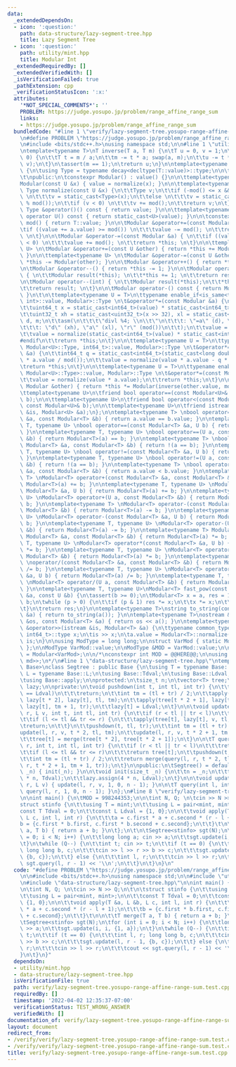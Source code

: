```yaml
---
data:
  _extendedDependsOn:
  - icon: ':question:'
    path: data-structure/lazy-segment-tree.hpp
    title: Lazy Segment Tree
  - icon: ':question:'
    path: utility/mint.hpp
    title: Modular Int
  _extendedRequiredBy: []
  _extendedVerifiedWith: []
  _isVerificationFailed: true
  _pathExtension: cpp
  _verificationStatusIcon: ':x:'
  attributes:
    '*NOT_SPECIAL_COMMENTS*': ''
    PROBLEM: https://judge.yosupo.jp/problem/range_affine_range_sum
    links:
    - https://judge.yosupo.jp/problem/range_affine_range_sum
  bundledCode: "#line 1 \"verify/lazy-segment-tree.yosupo-range-affine-range-sum.test.cpp\"\
    \n#define PROBLEM \"https://judge.yosupo.jp/problem/range_affine_range_sum\"\n\
    \n#include <bits/stdc++.h>\nusing namespace std;\n\n#line 1 \"utility/mint.hpp\"\
    \ntemplate<typename T>\nT inverse(T a, T m) {\n\tT u = 0, v = 1;\n\twhile (a !=\
    \ 0) {\n\t\tT t = m / a;\n\t\tm -= t * a; swap(a, m);\n\t\tu -= t * v; swap(u,\
    \ v);\n\t}\n\tassert(m == 1);\n\treturn u;\n}\n\ntemplate<typename T>\nclass Modular\
    \ {\n\tusing Type = typename decay<decltype(T::value)>::type;\n\n\tType value;\n\
    \t\npublic:\n\tconstexpr Modular() : value() {}\n\n\ttemplate<typename U>\n\t\
    Modular(const U &x) { value = normalize(x); }\n\n\ttemplate<typename U>\n\tstatic\
    \ Type normalize(const U &x) {\n\t\tType v;\n\t\tif (-mod() <= x && x < mod())\
    \ \n\t\t\tv = static_cast<Type>(x);\n\t\telse \n\t\t\tv = static_cast<Type>(x\
    \ % mod());\n\t\tif (v < 0) \n\t\t\tv += mod();\n\t\treturn v;\n\t}\n\n\tconst\
    \ Type &operator()() const { return value; }\n\n\ttemplate<typename U>\n\texplicit\
    \ operator U() const { return static_cast<U>(value); }\n\n\tconstexpr static Type\
    \ mod() { return T::value; }\n\n\tModular &operator+=(const Modular &a) { \n\t\
    \tif ((value += a.value) >= mod()) \n\t\t\tvalue -= mod(); \n\t\treturn *this;\
    \ \n\t}\n\n\tModular &operator-=(const Modular &a) { \n\t\tif ((value -= a.value)\
    \ < 0) \n\t\t\tvalue += mod(); \n\t\treturn *this; \n\t}\n\n\ttemplate<typename\
    \ U> \n\tModular &operator+=(const U &other) { return *this += Modular(other);\
    \ }\n\n\ttemplate<typename U> \n\tModular &operator-=(const U &other) { return\
    \ *this -= Modular(other); }\n\n\tModular &operator++() { return *this += 1; }\n\
    \n\tModular &operator--() { return *this -= 1; }\n\n\tModular operator++(int)\
    \ { \n\t\tModular result(*this); \n\t\t*this += 1; \n\t\treturn result; \n\t}\n\
    \n\tModular operator--(int) { \n\t\tModular result(*this);\n\t\t*this -= 1; \n\
    \t\treturn result; \n\t}\n\n\tModular operator-() const { return Modular(-value);\
    \ }\n\t\n\ttemplate<typename U = T>\n\ttypename enable_if<is_same<typename Modular<U>::Type,\
    \ int>::value, Modular>::Type \n\t&operator*=(const Modular &a) {\n#ifdef _WIN32\n\
    \t\tuint64_t x = static_cast<int64_t>(value) * static_cast<int64_t>(a.value);\n\
    \t\tuint32_t xh = static_cast<uint32_t>(x >> 32), xl = static_cast<uint32_t>(x),\
    \ d, m;\n\t\tasm(\n\t\t\t\"divl %4; \\n\\t\"\n\t\t\t: \"=a\" (d), \"=d\" (m)\n\
    \t\t\t: \"d\" (xh), \"a\" (xl), \"r\" (mod())\n\t\t);\n\t\tvalue = m;\n#else\n\
    \t\tvalue = normalize(static_cast<int64_t>(value) * static_cast<int64_t>(a.value));\n\
    #endif\n\t\treturn *this;\n\t}\n\n\ttemplate<typename U = T>\n\ttypename enable_if<is_same<typename\
    \ Modular<U>::Type, int64_t>::value, Modular>::Type \n\t&operator*=(const Modular\
    \ &a) {\n\t\tint64_t q = static_cast<int64_t>(static_cast<long double>(value)\
    \ * a.value / mod());\n\t\tvalue = normalize(value * a.value - q * mod());\n\t\
    \treturn *this;\n\t}\n\n\ttemplate<typename U = T>\n\ttypename enable_if<!is_integral<typename\
    \ Modular<U>::Type>::value, Modular>::Type \n\t&operator*=(const Modular &a) {\n\
    \t\tvalue = normalize(value * a.value);\n\t\treturn *this;\n\t}\n\n\tModular &operator/=(const\
    \ Modular &other) { return *this *= Modular(inverse(other.value, mod())); }\n\n\
    \ttemplate<typename U>\n\tfriend bool operator==(const Modular<U>& a, const Modular<U>&\
    \ b);\n\n\ttemplate<typename U>\n\tfriend bool operator<(const Modular<U>& a,\
    \ const Modular<U>& b);\n\n\ttemplate<typename U>\n\tfriend istream &operator>>(istream\
    \ &is, Modular<U> &a);\n};\n\ntemplate<typename T> \nbool operator==(const Modular<T>\
    \ &a, const Modular<T> &b) { return a.value == b.value; }\n\ntemplate<typename\
    \ T, typename U> \nbool operator==(const Modular<T> &a, U b) { return a == Modular<T>(b);\
    \ }\n\ntemplate<typename T, typename U> \nbool operator==(U a, const Modular<T>\
    \ &b) { return Modular<T>(a) == b; }\n\ntemplate<typename T> \nbool operator!=(const\
    \ Modular<T> &a, const Modular<T> &b) { return !(a == b); }\n\ntemplate<typename\
    \ T, typename U> \nbool operator!=(const Modular<T> &a, U b) { return !(a == b);\
    \ }\n\ntemplate<typename T, typename U> \nbool operator!=(U a, const Modular<T>\
    \ &b) { return !(a == b); }\n\ntemplate<typename T> \nbool operator<(const Modular<T>\
    \ &a, const Modular<T> &b) { return a.value < b.value; }\n\ntemplate<typename\
    \ T> \nModular<T> operator+(const Modular<T> &a, const Modular<T> &b) { return\
    \ Modular<T>(a) += b; }\n\ntemplate<typename T, typename U> \nModular<T> operator+(const\
    \ Modular<T> &a, U b) { return Modular<T>(a) += b; }\n\ntemplate<typename T, typename\
    \ U> \nModular<T> operator+(U a, const Modular<T> &b) { return Modular<T>(a) +=\
    \ b; }\n\ntemplate<typename T> \nModular<T> operator-(const Modular<T> &a, const\
    \ Modular<T> &b) { return Modular<T>(a) -= b; }\n\ntemplate<typename T, typename\
    \ U> \nModular<T> operator-(const Modular<T> &a, U b) { return Modular<T>(a) -=\
    \ b; }\n\ntemplate<typename T, typename U> \nModular<T> operator-(U a, const Modular<T>\
    \ &b) { return Modular<T>(a) -= b; }\n\ntemplate<typename T> Modular<T> \noperator*(const\
    \ Modular<T> &a, const Modular<T> &b) { return Modular<T>(a) *= b; }\n\ntemplate<typename\
    \ T, typename U> \nModular<T> operator*(const Modular<T> &a, U b) { return Modular<T>(a)\
    \ *= b; }\n\ntemplate<typename T, typename U> \nModular<T> operator*(U a, const\
    \ Modular<T> &b) { return Modular<T>(a) *= b; }\n\ntemplate<typename T> Modular<T>\
    \ \noperator/(const Modular<T> &a, const Modular<T> &b) { return Modular<T>(a)\
    \ /= b; }\n\ntemplate<typename T, typename U> \nModular<T> operator/(const Modular<T>\
    \ &a, U b) { return Modular<T>(a) /= b; }\n\ntemplate<typename T, typename U>\
    \ \nModular<T> operator/(U a, const Modular<T> &b) { return Modular<T>(a) /= b;\
    \ }\n\ntemplate<typename T, typename U>\nModular<T> fast_pow(const Modular<T>\
    \ &a, const U &b) {\n\tassert(b >= 0);\n\tModular<T> x = a, res = 1;\n\tU p =\
    \ b;\n\twhile (p > 0) {\n\t\tif (p & 1) res *= x;\n\t\tx *= x;\n\t\tp >>= 1;\n\
    \t}\n\treturn res;\n}\n\ntemplate<typename T>\nstring to_string(const Modular<T>\
    \ &a) { return to_string(a()); }\n\ntemplate<typename T>\nostream &operator<<(ostream\
    \ &os, const Modular<T> &a) { return os << a(); }\n\ntemplate<typename T>\nistream\
    \ &operator>>(istream &is, Modular<T> &a) {\n\ttypename common_type<typename Modular<T>::Type,\
    \ int64_t>::type x;\n\tis >> x;\n\ta.value = Modular<T>::normalize(x);\n\treturn\
    \ is;\n}\n\nusing ModType = long long;\n\nstruct VarMod { static ModType value;\
    \ };\n\nModType VarMod::value;\n\nModType &MOD = VarMod::value;\n\nusing mint\
    \ = Modular<VarMod>;\n\n/*\nconstexpr int MOD = @@HERE@@;\n\nusing mint = Modular<integral_constant<decay<decltype(MOD)>::type,\
    \ md>>;\n*/\n#line 1 \"data-structure/lazy-segment-tree.hpp\"\ntemplate<class\
    \ Base>\nclass Segtree : public Base {\n\tusing T = typename Base::T;\n\tusing\
    \ L = typename Base::L;\n\tusing Base::Tdval;\n\tusing Base::Ldval;\n\tusing Base::merge;\n\
    \tusing Base::apply;\n\nprotected:\n\tsize_t n;\n\tvector<T> tree;\n\tvector<L>\
    \ lazy;\n\nprivate:\n\tvoid pushdown(int t, int tl, int tr) {\n\t\tif (lazy[t]\
    \ == Ldval)\n\t\t\treturn;\n\t\tint tm = (tl + tr) / 2;\n\t\tapply(tree[t * 2],\
    \ lazy[t * 2], lazy[t], tl, tm);\n\t\tapply(tree[t * 2 + 1], lazy[t * 2 + 1],\
    \ lazy[t], tm + 1, tr);\n\t\tlazy[t] = Ldval;\n\t}\n\n\tvoid update(int l, int\
    \ r, L v, int t, int tl, int tr) {\n\t\tif (r < tl || tr < l)\n\t\t\treturn;\n\
    \t\tif (l <= tl && tr <= r) {\n\t\t\tapply(tree[t], lazy[t], v, tl, tr);\n\t\t\
    \treturn;\n\t\t}\n\t\tpushdown(t, tl, tr);\n\t\tint tm = (tl + tr) / 2;\n\t\t\
    update(l, r, v, t * 2, tl, tm);\n\t\tupdate(l, r, v, t * 2 + 1, tm + 1, tr);\n\
    \t\ttree[t] = merge(tree[t * 2], tree[t * 2 + 1]);\n\t}\n\n\tT query(int l, int\
    \ r, int t, int tl, int tr) {\n\t\tif (r < tl || tr < l)\n\t\t\treturn Tdval;\n\
    \t\tif (l <= tl && tr <= r)\n\t\t\treturn tree[t];\n\t\tpushdown(t, tl, tr);\n\
    \t\tint tm = (tl + tr) / 2;\n\t\treturn merge(query(l, r, t * 2, tl, tm), query(l,\
    \ r, t * 2 + 1, tm + 1, tr));\n\t}\n\npublic:\n\tSegtree() = default;\n\n\tSegtree(size_t\
    \ _n) { init(_n); }\n\n\tvoid init(size_t _n) {\n\t\tn = _n;\n\t\ttree.assign(4\
    \ * n, Tdval);\n\t\tlazy.assign(4 * n, Ldval);\n\t}\n\n\tvoid update(int l, int\
    \ r, L v) { update(l, r, v, 1, 0, n - 1); }\n\n\tT query(int l, int r) { return\
    \ query(l, r, 1, 0, n - 1); }\n};\n#line 8 \"verify/lazy-segment-tree.yosupo-range-affine-range-sum.test.cpp\"\
    \n\nint main() {\n\tMOD = 998244353;\n\n\tint N, Q; \n\tcin >> N >> Q;\n\t\n\t\
    struct stinfo {\n\t\tusing T = mint;\n\t\tusing L = pair<mint, mint>;\n\n\t\t\
    const T Tdval = 0;\n\t\tconst L Ldval = {1, 0};\n\n\t\tvoid apply(T &a, L &b,\
    \ L c, int l, int r) {\n\t\t\ta = c.first * a + c.second * (r - l + 1);\n\t\t\t\
    b = {c.first * b.first, c.first * b.second + c.second};\n\t\t}\t\n\n\t\tT merge(T\
    \ a, T b) { return a + b; }\n\t};\n\t\n\tSegtree<stinfo> sgt(N);\n\tfor (int i\
    \ = 0; i < N; i++) {\n\t\tlong long a; cin >> a;\n\t\tsgt.update(i, i, {1, a});\n\
    \t}\n\twhile (Q--) {\n\t\tint t; cin >> t;\n\t\tif (t == 0) {\n\t\t\tint l, r;\
    \ long long b, c;\n\t\t\tcin >> l >> r >> b >> c;\n\t\t\tsgt.update(l, r - 1,\
    \ {b, c});\n\t\t} else {\n\t\t\tint l, r;\n\t\t\tcin >> l >> r;\n\t\t\tcout <<\
    \ sgt.query(l, r - 1) << '\\n';\n\t\t}\n\t}\n}\n"
  code: "#define PROBLEM \"https://judge.yosupo.jp/problem/range_affine_range_sum\"\
    \n\n#include <bits/stdc++.h>\nusing namespace std;\n\n#include \"utility/mint.hpp\"\
    \n#include \"data-structure/lazy-segment-tree.hpp\"\n\nint main() {\n\tMOD = 998244353;\n\
    \n\tint N, Q; \n\tcin >> N >> Q;\n\t\n\tstruct stinfo {\n\t\tusing T = mint;\n\
    \t\tusing L = pair<mint, mint>;\n\n\t\tconst T Tdval = 0;\n\t\tconst L Ldval =\
    \ {1, 0};\n\n\t\tvoid apply(T &a, L &b, L c, int l, int r) {\n\t\t\ta = c.first\
    \ * a + c.second * (r - l + 1);\n\t\t\tb = {c.first * b.first, c.first * b.second\
    \ + c.second};\n\t\t}\t\n\n\t\tT merge(T a, T b) { return a + b; }\n\t};\n\t\n\
    \tSegtree<stinfo> sgt(N);\n\tfor (int i = 0; i < N; i++) {\n\t\tlong long a; cin\
    \ >> a;\n\t\tsgt.update(i, i, {1, a});\n\t}\n\twhile (Q--) {\n\t\tint t; cin >>\
    \ t;\n\t\tif (t == 0) {\n\t\t\tint l, r; long long b, c;\n\t\t\tcin >> l >> r\
    \ >> b >> c;\n\t\t\tsgt.update(l, r - 1, {b, c});\n\t\t} else {\n\t\t\tint l,\
    \ r;\n\t\t\tcin >> l >> r;\n\t\t\tcout << sgt.query(l, r - 1) << '\\n';\n\t\t\
    }\n\t}\n}"
  dependsOn:
  - utility/mint.hpp
  - data-structure/lazy-segment-tree.hpp
  isVerificationFile: true
  path: verify/lazy-segment-tree.yosupo-range-affine-range-sum.test.cpp
  requiredBy: []
  timestamp: '2022-04-02 12:35:37-07:00'
  verificationStatus: TEST_WRONG_ANSWER
  verifiedWith: []
documentation_of: verify/lazy-segment-tree.yosupo-range-affine-range-sum.test.cpp
layout: document
redirect_from:
- /verify/verify/lazy-segment-tree.yosupo-range-affine-range-sum.test.cpp
- /verify/verify/lazy-segment-tree.yosupo-range-affine-range-sum.test.cpp.html
title: verify/lazy-segment-tree.yosupo-range-affine-range-sum.test.cpp
---
```

